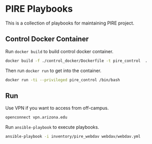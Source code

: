 # PIRE Playbooks
This is a collection of playbooks for maintaining PIRE project.

## Control Docker Container

Run `docker build` to build control docker container.

```bash
docker build -f ./control_docker/Dockerfile -t pire_control  .
```

Then run `docker run` to get into the container.
```bash
docker run -ti --privileged pire_control /bin/bash
```

## Run

Use VPN if you want to access from off-campus.
```bash
openconnect vpn.arizona.edu
```

Run `ansible-playbook` to execute playbooks.

```bash
ansible-playbook -i inventory/pire_webdav webdav/webdav.yml
```
